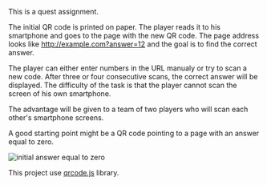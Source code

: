 This is a quest assignment.

The initial QR code is printed on paper. The player reads it to his smartphone and goes to the page with the new QR code. The page address looks like http://example.com?answer=12  and the goal is to find the correct answer.

The player can either enter numbers in the URL manualy or try to scan a new code. After three or four consecutive scans, the correct answer will be displayed. The difficulty of the task is that the player cannot scan the screen of his own smartphone.

The advantage will be given to a team of two players who will scan each other's smartphone screens.

A good starting point might be a QR code pointing to a page with an answer equal to zero.

![initial answer equal to zero](https://aragont.github.io//quest42phones/answer_eq_0.png)

This project use [qrcode.js](https://davidshimjs.github.io/qrcodejs/) library.
